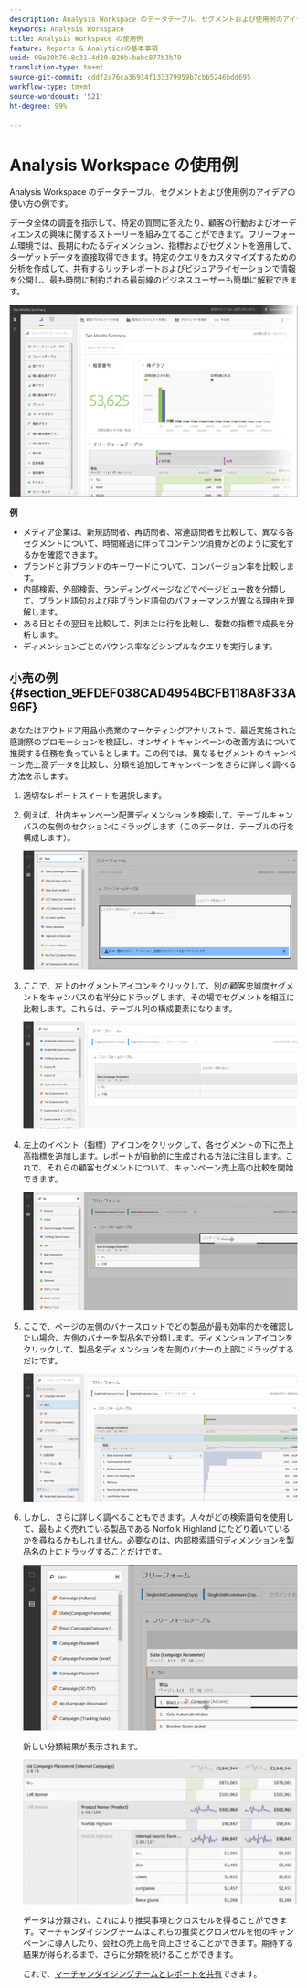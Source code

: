 ```yaml
---
description: Analysis Workspace のデータテーブル、セグメントおよび使用例のアイデアの使い方の例です。
keywords: Analysis Workspace
title: Analysis Workspace の使用例
feature: Reports & Analyticsの基本事項
uuid: 09e20b76-8c31-4d20-920b-bebc877b3b70
translation-type: tm+mt
source-git-commit: cddf2a76ca36914f133379959b7cbb5246bdd695
workflow-type: tm+mt
source-wordcount: '521'
ht-degree: 99%

---
```



# Analysis Workspace の使用例

Analysis Workspace のデータテーブル、セグメントおよび使用例のアイデアの使い方の例です。

データ全体の調査を指示して、特定の質問に答えたり、顧客の行動およびオーディエンスの興味に関するストーリーを組み立てることができます。フリーフォーム環境では、長期にわたるディメンション、指標およびセグメントを適用して、ターゲットデータを直接取得できます。特定のクエリをカスタマイズするための分析を作成して、共有するリッチレポートおよびビジュアライゼーションで情報を公開し、最も時間に制約される最前線のビジネスユーザーも簡単に解釈できます。

![](assets/two-months-summary-project.png)

**例**

* メディア企業は、新規訪問者、再訪問者、常連訪問者を比較して、異なる各セグメントについて、時間経過に伴ってコンテンツ消費がどのように変化するかを確認できます。
* ブランドと非ブランドのキーワードについて、コンバージョン率を比較します。
* 内部検索、外部検索、ランディングページなどでページビュー数を分類して、ブランド語句および非ブランド語句のパフォーマンスが異なる理由を理解します。
* ある日とその翌日を比較して、列または行を比較し、複数の指標で成長を分析します。
* ディメンションごとのバウンス率などシンプルなクエリを実行します。

## 小売の例 {#section_9EFDEF038CAD4954BCFB118A8F33A96F}

あなたはアウトドア用品小売業のマーケティングアナリストで、最近実施された感謝祭のプロモーションを検証し、オンサイトキャンペーンの改善方法について推奨する任務を負っているとします。この例では、異なるセグメントのキャンペーン売上高データを比較し、分類を追加してキャンペーンをさらに詳しく調べる方法を示します。

1. 適切なレポートスイートを選択します。
1. 例えば、社内キャンペーン配置ディメンションを検索して、テーブルキャンバスの左側のセクションにドラッグします（このデータは、テーブルの行を構成します）。

   ![](assets/drag_dimension.png)

1. ここで、左上のセグメントアイコンをクリックして、別の顧客忠誠度セグメントをキャンバスの右半分にドラッグします。その場でセグメントを相互に比較します。これらは、テーブル列の構成要素になります。

   ![](assets/drag_segments.png)

1. 左上のイベント（指標）アイコンをクリックして、各セグメントの下に売上高指標を追加します。レポートが自動的に生成される方法に注目します。これで、それらの顧客セグメントについて、キャンペーン売上高の比較を開始できます。

   ![](assets/drag_metrics.png)

1. ここで、ページの左側のバナースロットでどの製品が最も効率的かを確認したい場合、左側のバナーを製品名で分類します。ディメンションアイコンをクリックして、製品名ディメンションを左側のバナーの上部にドラッグするだけです。

   ![](assets/breakdown_prodname.png)

1. しかし、さらに詳しく調べることもできます。人々がどの検索語句を使用して、最もよく売れている製品である Norfolk Highland にたどり着いているかを尋ねるかもしれません。必要なのは、内部検索語句ディメンションを製品名の上にドラッグすることだけです。

   ![](assets/breakdown_intsearchterm.png)

   新しい分類結果が表示されます。

   ![](assets/breakdown_result.png)

   データは分類され、これにより推奨事項とクロスセルを得ることができます。マーチャンダイジングチームはこれらの推奨とクロスセルを他のキャンペーンに導入したり、会社の売上高を向上させることができます。期待する結果が得られるまで、さらに分類を続けることができます。

   これで、[マーチャンダイジングチームとレポートを共有](/help/analyze/analysis-workspace/curate-share/curate.md)できます。

